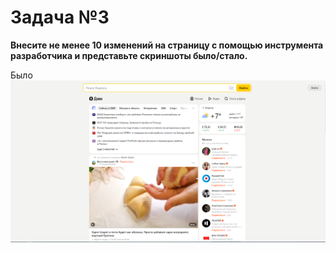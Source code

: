 # Задача №3
**Внесите не менее 10 изменений на страницу с помощью инструмента разработчика и представьте скриншоты было/стало.**

Было
![as](ew.png)